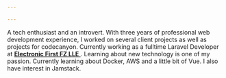 ```yaml
---

---
```


A tech enthusiast and an introvert. With three years of professional web development experience,  I worked on several client projects as well as projects for codecanyon. Currently working as a fulltime Laravel Developer at [**Electronic First FZ LLE** ](https://www.electronicfirst.com/) . Learning about new technology is one of my passion. Currently learning about Docker, AWS and a little bit of Vue. I also have interest in Jamstack.